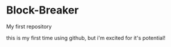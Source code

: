 # Block-Breaker
My first repository

this is my first time using github, but i'm excited for it's potential!
